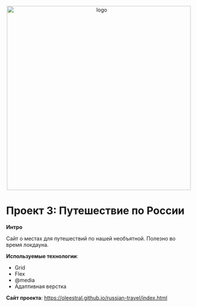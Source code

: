 <p align = "center"><img src = "https://olymptruck.ru/content/files/images/1_03.png" alt = "logo" width = "500"</p>

# Проект 3: Путешествие по России

**Интро**

Сайт о местах для путешествий по нашей необъятной. Полезно во время локдауна.

**Используемые технологии**:
* Grid
* Flex
* @media
* Адаптивная верстка

**Сайт проекта**: https://oleestral.github.io/russian-travel/index.html
